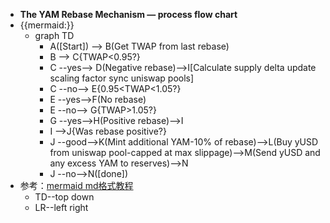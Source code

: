 - __The YAM Rebase Mechanism — process flow chart__
- {{mermaid:}}
    - graph TD
        - A([Start]) --> B(Get TWAP from last rebase)
        - B --> C{TWAP<0.95?}
        - C --yes--> D(Negative rebase)-->I[Calculate supply delta update scaling factor sync uniswap pools]
        - C --no--> E{0.95<TWAP<1.05?}
        - E --yes-->F(No rebase)
        - E --no--> G{TWAP>1.05?}
        - G --yes-->H(Positive rebase)-->I
        - I -->J{Was rebase positive?}
        - J --good-->K(Mint additional YAM-10% of rebase)-->L(Buy yUSD from uniswap pool-capped at max slippage)-->M(Send yUSD and any excess YAM to reserves)-->N
        - J --no-->N([done])
- 参考：[mermaid md格式教程](https://mermaid-js.github.io/mermaid/diagrams-and-syntax-and-examples/flowchart.html)
    - TD--top down
    - LR--left right
